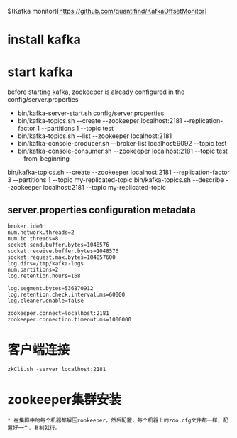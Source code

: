 $(Kafka monitor)[https://github.com/quantifind/KafkaOffsetMonitor]

# install kafka
# start kafka
before starting kafka, zookeeper is already configured in the config/server.properties
* bin/kafka-server-start.sh config/server.properties
* bin/kafka-topics.sh --create --zookeeper localhost:2181 --replication-factor 1 --partitions 1 --topic test
* bin/kafka-topics.sh --list --zookeeper localhost:2181
* bin/kafka-console-producer.sh --broker-list localhost:9092 --topic test
* bin/kafka-console-consumer.sh --zookeeper localhost:2181 --topic test --from-beginning

 bin/kafka-topics.sh --create --zookeeper localhost:2181 --replication-factor 3 --partitions 1 --topic my-replicated-topic
 bin/kafka-topics.sh --describe --zookeeper localhost:2181 --topic my-replicated-topic

## server.properties configuration metadata

```
broker.id=0  
num.network.threads=2  
num.io.threads=8  
socket.send.buffer.bytes=1048576  
socket.receive.buffer.bytes=1048576  
socket.request.max.bytes=104857600  
log.dirs=/tmp/kafka-logs  
num.partitions=2  
log.retention.hours=168  
  
log.segment.bytes=536870912  
log.retention.check.interval.ms=60000  
log.cleaner.enable=false  
  
zookeeper.connect=localhost:2181  
zookeeper.connection.timeout.ms=1000000
```

# 客户端连接
```
zkCli.sh -server localhost:2181

```

# zookeeper集群安装
```
* 在集群中的每个机器都解压zookeeper，然后配置，每个机器上的zoo.cfg文件都一样，配置好一个，复制就行。

```

